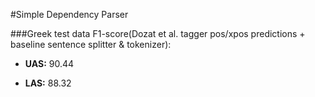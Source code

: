 #Simple Dependency Parser

###Greek test data F1-score(Dozat et al. tagger pos/xpos predictions + baseline sentence splitter & tokenizer):

- **UAS:** 90.44  

- **LAS:** 88.32